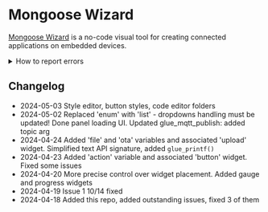 # Mongoose Wizard

[Mongoose Wizard](https://mongoose.ws/wizard/) is a no-code visual tool for creating connected applications on embedded devices.

<details>
<summary>How to report errors</summary>
  
Just add an issue to this repository. In the issue, explain how to reproduce the issue. Things that can help:
1. If you work with a specific UI setup, "export" is and attach the exported configuration to the issue. It will make it easier to reproduce.
2. If the UI stops responding, this is probably due to the JavaScript bug. Collect more information as described below:
3. Open developer tools, and click on the console tab, like this. Copy-paste the backtrace as shown and attach it to the report: <br/> <img width="570" alt="image" src="https://github.com/cesanta/mongoose-wizard/assets/601816/d2812c58-deb9-4bb7-bc50-a5ab73a355af">
4. Then click on the top-most entry of the backtrace, and copy-paste the snippet, too: <br/> <img width="873" alt="image" src="https://github.com/cesanta/mongoose-wizard/assets/601816/0a74b7b1-c7a0-4d9a-8d48-75191fbfe9e7">
</details>

## Changelog

- 2024-05-03 Style editor, button styles, code editor folders
- 2024-05-02 Replaced 'enum' with 'list' - dropdowns handling must be updated! Done panel loading UI. Updated glue_mqtt_publish: added topic arg
- 2024-04-24 Added 'file' and 'ota' variables and associated 'upload' widget. Simplified text API signature, added `glue_printf()`
- 2024-04-23 Added 'action' variable and associated 'button' widget. Fixed some issues
- 2024-04-20 More precise control over widget placement. Added gauge and progress widgets
- 2024-04-19 Issue 1 10/14 fixed
- 2024-04-18 Added this repo, added outstanding issues, fixed 3 of them
